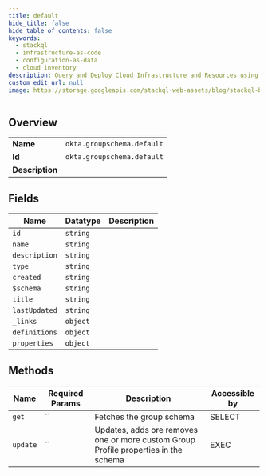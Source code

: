 ```yaml
---
title: default
hide_title: false
hide_table_of_contents: false
keywords:
  - stackql
  - infrastructure-as-code
  - configuration-as-data
  - cloud inventory
description: Query and Deploy Cloud Infrastructure and Resources using SQL
custom_edit_url: null
image: https://storage.googleapis.com/stackql-web-assets/blog/stackql-blog-post-featured-image.png
---
```

  
    

## Overview
<table><tbody>
<tr><td><b>Name</b></td><td><code>okta.groupschema.default</code></td></tr>
<tr><td><b>Id</b></td><td><code>okta.groupschema.default</code></td></tr>
<tr><td><b>Description</b></td><td></td></tr>
</tbody></table>

## Fields
| Name | Datatype | Description |
| ---- | -------- | ----------- |
| `id` | `string` |  |
| `name` | `string` |  |
| `description` | `string` |  |
| `type` | `string` |  |
| `created` | `string` |  |
| `$schema` | `string` |  |
| `title` | `string` |  |
| `lastUpdated` | `string` |  |
| `_links` | `object` |  |
| `definitions` | `object` |  |
| `properties` | `object` |  |
## Methods
| Name | Required Params | Description | Accessible by |
| ---- | --------------- | ----------- | ------------- |
| `get` | `` | Fetches the group schema | SELECT |
| `update` | `` | Updates, adds ore removes one or more custom Group Profile properties in the schema | EXEC |
